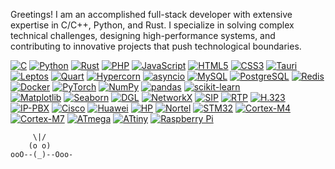 Greetings! 
I am an accomplished full-stack developer with extensive expertise in C/C++, Python, and Rust. I specialize in solving complex technical challenges, designing high-performance systems, and contributing to innovative projects that push technological boundaries.

[![C](https://img.shields.io/badge/-C-00599C?style=for-the-badge&logo=c&logoColor=white)](https://www.cprogramming.com/)
[![Python](https://img.shields.io/badge/-Python-3776AB?style=for-the-badge&logo=python&logoColor=white)](https://www.python.org/)
[![Rust](https://img.shields.io/badge/-Rust-000000?style=for-the-badge&logo=rust&logoColor=white)](https://www.rust-lang.org/)
[![PHP](https://img.shields.io/badge/-PHP-777BB4?style=for-the-badge&logo=php&logoColor=white)](https://www.php.net/)
[![JavaScript](https://img.shields.io/badge/-JavaScript-F7DF1E?style=for-the-badge&logo=javascript&logoColor=black)](https://developer.mozilla.org/en-US/docs/Web/JavaScript)
[![HTML5](https://img.shields.io/badge/-HTML5-E34F26?style=for-the-badge&logo=html5&logoColor=white)](https://developer.mozilla.org/en-US/docs/Web/HTML)
[![CSS3](https://img.shields.io/badge/-CSS3-1572B6?style=for-the-badge&logo=css3&logoColor=white)](https://developer.mozilla.org/en-US/docs/Web/CSS)
[![Tauri](https://img.shields.io/badge/-Tauri-24C8DB?style=for-the-badge&logo=tauri&logoColor=white)](https://tauri.app/)
[![Leptos](https://img.shields.io/badge/-Leptos-6B4E31?style=for-the-badge)](https://www.leptos.dev/)
[![Quart](https://img.shields.io/badge/-Quart-000000?style=for-the-badge&logo=python&logoColor=white)](https://quart.palletsprojects.com/)
[![Hypercorn](https://img.shields.io/badge/-Hypercorn-4B0082?style=for-the-badge)](https://hypercorn.readthedocs.io/)
[![asyncio](https://img.shields.io/badge/-asyncio-3776AB?style=for-the-badge&logo=python&logoColor=white)](https://docs.python.org/3/library/asyncio.html)
[![MySQL](https://img.shields.io/badge/-MySQL-4479A1?style=for-the-badge&logo=mysql&logoColor=white)](https://www.mysql.com/)
[![PostgreSQL](https://img.shields.io/badge/-PostgreSQL-4169E1?style=for-the-badge&logo=postgresql&logoColor=white)](https://www.postgresql.org/)
[![Redis](https://img.shields.io/badge/-Redis-DC382D?style=for-the-badge&logo=redis&logoColor=white)](https://redis.io/)
[![Docker](https://img.shields.io/badge/-Docker-2496ED?style=for-the-badge&logo=docker&logoColor=white)](https://www.docker.com/)
[![PyTorch](https://img.shields.io/badge/-PyTorch-EE4C2C?style=for-the-badge&logo=pytorch&logoColor=white)](https://pytorch.org/)
[![NumPy](https://img.shields.io/badge/-NumPy-013243?style=for-the-badge&logo=numpy&logoColor=white)](https://numpy.org/)
[![pandas](https://img.shields.io/badge/-pandas-150458?style=for-the-badge&logo=pandas&logoColor=white)](https://pandas.pydata.org/)
[![scikit-learn](https://img.shields.io/badge/-scikit--learn-F7931E?style=for-the-badge&logo=scikit-learn&logoColor=white)](https://scikit-learn.org/)  
[![Matplotlib](https://img.shields.io/badge/-Matplotlib-11557C?style=for-the-badge&logo=matplotlib&logoColor=white)](https://matplotlib.org/)
[![Seaborn](https://img.shields.io/badge/-Seaborn-0C4B33?style=for-the-badge)](https://seaborn.pydata.org/)
[![DGL](https://img.shields.io/badge/-DGL-4A4A4A?style=for-the-badge)](https://www.dgl.ai/)
[![NetworkX](https://img.shields.io/badge/-NetworkX-4A4A4A?style=for-the-badge)](https://networkx.org/)
[![SIP](https://img.shields.io/badge/-SIP-3C3C3C?style=for-the-badge)](https://tools.ietf.org/html/rfc3261)
[![RTP](https://img.shields.io/badge/-RTP-3C3C3C?style=for-the-badge)](https://tools.ietf.org/html/rfc3550)
[![H.323](https://img.shields.io/badge/-H.323-3C3C3C?style=for-the-badge)](https://www.itu.int/rec/T-REC-H.323)
[![IP-PBX](https://img.shields.io/badge/-IP_PBX-005473?style=for-the-badge)](https://en.wikipedia.org/wiki/IP_PBX)
[![Cisco](https://img.shields.io/badge/-Cisco-1BA0D7?style=for-the-badge&logo=cisco&logoColor=white)](https://www.cisco.com/)
[![Huawei](https://img.shields.io/badge/-Huawei-FF0000?style=for-the-badge&logo=huawei&logoColor=white)](https://www.huawei.com/)
[![HP](https://img.shields.io/badge/-HP-0096D6?style=for-the-badge&logo=hp&logoColor=white)](https://www.hp.com/)
[![Nortel](https://img.shields.io/badge/-Nortel-242582?style=for-the-badge)](https://en.wikipedia.org/wiki/Nortel)
[![STM32](https://img.shields.io/badge/-STM32-03234B?style=for-the-badge&logo=stmicroelectronics&logoColor=white)](https://www.st.com/)
[![Cortex-M4](https://img.shields.io/badge/Cortex‑M4-4A4A4A?style=for-the-badge)](https://www.arm.com/)
[![Cortex-M7](https://img.shields.io/badge/Cortex‑M7-4A4A4A?style=for-the-badge)](https://www.arm.com/)
[![ATmega](https://img.shields.io/badge/ATmega-4A4A4A?style=for-the-badge&logo=arduino)](https://www.microchip.com/)
[![ATtiny](https://img.shields.io/badge/ATtiny-4A4A4A?style=for-the-badge&logo=arduino)](https://www.microchip.com/)
[![Raspberry Pi](https://img.shields.io/badge/-Raspberry_Pi-C51A4A?style=for-the-badge&logo=raspberrypi&logoColor=white)](https://www.raspberrypi.org/)
  
```
     \|/      
    (o o)     
ooO--(_)--Ooo-
```
